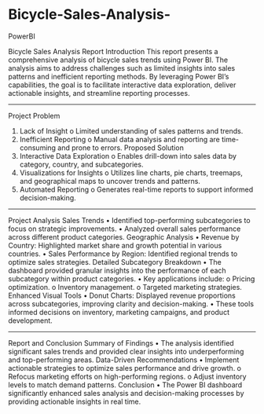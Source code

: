 # Bicycle-Sales-Analysis-
PowerBI

Bicycle Sales Analysis Report
Introduction This report presents a comprehensive analysis of bicycle sales trends using Power BI. The analysis aims to address challenges such as limited insights into sales patterns and inefficient reporting methods. By leveraging Power BI’s capabilities, the goal is to facilitate interactive data exploration, deliver actionable insights, and streamline reporting processes.
________________________________________
Project Problem
1.	Lack of Insight
o	Limited understanding of sales patterns and trends.
2.	Inefficient Reporting
o	Manual data analysis and reporting are time-consuming and prone to errors.
Proposed Solution
1.	Interactive Data Exploration
o	Enables drill-down into sales data by category, country, and subcategories.
2.	Visualizations for Insights
o	Utilizes line charts, pie charts, treemaps, and geographical maps to uncover trends and patterns.
3.	Automated Reporting
o	Generates real-time reports to support informed decision-making.
________________________________________
Project Analysis
Sales Trends
•	Identified top-performing subcategories to focus on strategic improvements.
•	Analyzed overall sales performance across different product categories.
Geographic Analysis
•	Revenue by Country: Highlighted market share and growth potential in various countries.
•	Sales Performance by Region: Identified regional trends to optimize sales strategies.
Detailed Subcategory Breakdown
•	The dashboard provided granular insights into the performance of each subcategory within product categories.
•	Key applications include:
o	Pricing optimization.
o	Inventory management.
o	Targeted marketing strategies.
Enhanced Visual Tools
•	Donut Charts: Displayed revenue proportions across subcategories, improving clarity and decision-making.
•	These tools informed decisions on inventory, marketing campaigns, and product development.
________________________________________
Report and Conclusion
Summary of Findings
•	The analysis identified significant sales trends and provided clear insights into underperforming and top-performing areas.
Data-Driven Recommendations
•	Implement actionable strategies to optimize sales performance and drive growth.
o	Refocus marketing efforts on high-performing regions.
o	Adjust inventory levels to match demand patterns.
Conclusion
•	The Power BI dashboard significantly enhanced sales analysis and decision-making processes by providing actionable insights in real time.

